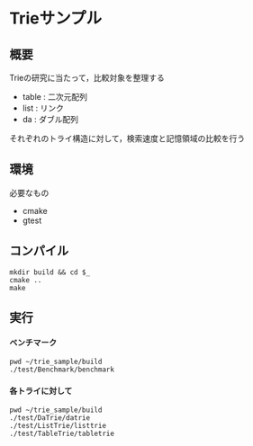 # Trieサンプル

## 概要
Trieの研究に当たって，比較対象を整理する
- table : 二次元配列
- list : リンク
- da : ダブル配列

それぞれのトライ構造に対して，検索速度と記憶領域の比較を行う

## 環境
必要なもの
- cmake
- gtest

## コンパイル
```
mkdir build && cd $_
cmake ..
make
```

## 実行
#### ベンチマーク
```
pwd ~/trie_sample/build
./test/Benchmark/benchmark
```

#### 各トライに対して
```
pwd ~/trie_sample/build
./test/DaTrie/datrie
./test/ListTrie/listtrie
./test/TableTrie/tabletrie
```
